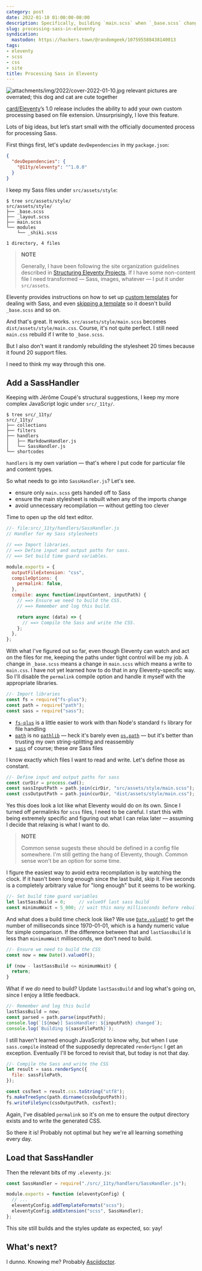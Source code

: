 ```yaml
---
category: post
date: 2022-01-10 01:00:00-08:00
description: Specifically, building `main.scss` when `_base.scss` changes
slug: processing-sass-in-eleventy
syndication:
  mastodon: https://hackers.town/@randomgeek/107595588438140013
tags:
- eleventy
- scss
- css
- site
title: Processing Sass in Eleventy
---
```


![attachments/img/2022/cover-2022-01-10.jpg](../../../attachments/img/2022/cover-2022-01-10.jpg)
relevant pictures are overrated; this dog and cat are cute together

[card/Eleventy](../../../card/Eleventy.md)’s 1.0 release includes the ability to add your own custom processing based on file extension. Unsurprisingly, I love this feature.

Lots of big ideas, but let’s start small with the officially documented process for processing Sass.

First things first, let's update `devDependencies` in my `package.json`:

````json
{
  "devDependencies": {
    "@11ty/eleventy": "^1.0.0"
  }
}
````

I keep my Sass files under `src/assets/style`:

````console
$ tree src/assets/style/
src/assets/style/
├── _base.scss
├── _layout.scss
├── main.scss
└── modules
    └── _shiki.scss

1 directory, 4 files
````

 > 
 > **NOTE**
>
 > Generally, I have been following the site organization guidelines described in [Structuring Eleventy Projects](https://www.webstoemp.com/blog/eleventy-projects-structure/). If I have some non-content file I need transformed — Sass, images, whatever — I put it under `src/assets`.

Eleventy provides instructions on how to set up [custom templates](https://www.11ty.dev/docs/languages/custom/) for dealing with Sass, and even [skipping a template](https://www.11ty.dev/docs/languages/custom/#skipping-a-template-from-inside-of-the-compile-function) so it doesn't build `_base.scss` and so on.

And that's great. It works. `src/assets/style/main.scss` becomes `dist/assets/style/main.css`. Course, it's not quite perfect. I still need `main.css` rebuild if I write to `_base.scss`.

But I also don't want it randomly rebuilding the stylesheet 20 times because it found 20 support files.

I need to think my way through this one.

## Add a SassHandler

Keeping with Jérôme Coupé's structural suggestions, I keep my more complex JavaScript logic under `src/_11ty/`.

````console
$ tree src/_11ty/
src/_11ty/
├── collections
├── filters
├── handlers
│   ├── MarkdownHandler.js
│   └── SassHandler.js
└── shortcodes
````

`handlers` is my own variation — that's where I put code for particular file and content types.

So what needs to go into `SassHandler.js`? Let's see.

* ensure only `main.scss` gets handed off to Sass
* ensure the main stylesheet is rebuilt when any of the imports change
* avoid unnecessary recompilation — without getting too clever

Time to open up the old text editor.

````javascript
//- file:src/_11ty/handlers/SassHandler.js
// Handler for my Sass stylesheets

// ==> Import libraries.
// ==> Define input and output paths for sass.
// ==> Set build time guard variables.

module.exports = {
  outputFileExtension: "css",
  compileOptions: {
    permalink: false,
  },
  compile: async function(inputContent, inputPath) {
    // ==> Ensure we need to build the CSS.
    // ==> Remember and log this build.

    return async (data) => {
      // ==> Compile the Sass and write the CSS.
    };
  },
};
````

With what I've figured out so far, even though Eleventy can watch and act on the files for me, keeping the paths under tight control will be my job. A
change in `_base.scss` means a change in `main.scss` which means a write to `main.css`. I have not yet learned how to do that in any Eleventy-specific way. So I'll disable the `permalink` compile option and handle it myself with the appropriate libraries.

````javascript
//- Import libraries
const fs = require("fs-plus");
const path = require("path");
const sass = require("sass");
````

* [`fs-plus`](http://atom.github.io/fs-plus/) is a little easier to work with than Node's standard `fs`   library for file handling
* [`path`](https://nodejs.org/dist/latest-v16.x/docs/api/path.html) is no [`pathlib`](https://docs.python.org/3/library/pathlib.html) — heck it's barely even [`os.path`](https://docs.python.org/3/library/os.path.html) — but it's better than trusting my own string-splitting and reassembly
* [`sass`](https://sass-lang.com) of course; these *are* Sass files

I know exactly which files I want to read and write. Let's define those as constant.

````javascript
//- Define input and output paths for sass
const curDir = process.cwd();
const sassInputPath = path.join(cirDir, "src/assets/style/main.scss");
const cssOutputPath = path.join(curDir, "dist/assets/style/main.css");
````

Yes this does look a lot like what Eleventy would do on its own. Since I turned off permalinks for `scss` files, I need to be careful. I start this with being extremely specific and figuring out what I can relax later — assuming I decide that relaxing is what I want to do.

 > 
 > **NOTE**
>
 > Common sense sugests these should be defined in a config file somewhere. I'm still getting the hang of Eleventy, though. Common sense won't be an option for some time.

I figure the easiest way to avoid extra recompilation is by watching the clock. If it hasn't been long enough since the last build, skip it. Five seconds is a completely arbitrary value for "long enough" but it seems to be working.

````javascript
//- Set build time guard variables
let lastSassBuild = 0;     // valueOf last sass build
const minimumWait = 5_000; // wait this many milliseconds before rebuilding
````

And what does a build time check look like? We use [`Date.valueOf`](https://developer.mozilla.org/en-US/docs/web/javascript/reference/global_objects/date/valueof) to get the number of milliseconds since 1970-01-01, which is a handy numeric value for simple comparison. If the difference between that and `lastSassBuild` is less than `minimumWait` milliseconds, we don't need to build.

````javascript
//- Ensure we need to build the CSS
const now = new Date().valueOf();

if (now - lastSassBuild <= minimumWait) {
  return;
}
````

What if we *do* need to build? Update `lastSassBuild` and log what's going on, since I enjoy a little feedback.

````javascript
//- Remember and log this build
lastSassBuild = now;
const parsed = path.parse(inputPath);
console.log(`[${now}] SassHandler: ${inputPath} changed`);
console.log(`Building ${sassFilePath}`);
````

I still haven't learned enough JavaScript to know why, but when I use `sass.compile` instead of the supposedly deprecated `renderSync` I get an exception. Eventually I'll be forced to revisit that, but today is not that day.

````javascript
//- Compile the Sass and write the CSS
let result = sass.renderSync({
  file: sassFilePath,
});

const cssText = result.css.toString("utf8");
fs.makeTreeSync(path.dirname(cssOutputPath));
fs.writeFileSync(cssOutputPath, cssText);
````

Again, I've disabled `permalink` so it's on me to ensure the output directory exists and to write the generated CSS.

So there it is! Probably not optimal but hey we're all learning something every day.

## Load that SassHandler

Then the relevant bits of my `.eleventy.js`:

````javascript
const SassHandler = require("./src/_11ty/handlers/SassHandler.js");

module.exports = function (eleventyConfig) {
  // ...
  eleventyConfig.addTemplateFormats("scss");
  eleventyConfig.addExtension("scss", SassHandler);
};
````

This site still builds and the styles update as expected, so: yay!

## What's next?

I dunno. Knowing me? Probably [Asciidoctor](https://asciidoctor.org).